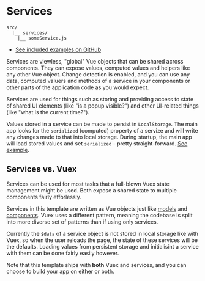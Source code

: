 
# Services

```
src/
  |__ services/
    |__ someService.js
```

- [See included examples on GitHub](https://github.com/Eiskis/vue-webpack/tree/master/src/services)

Services are viewless, "global" Vue objects that can be shared across components. They can expose values, computed values and helpers like any other Vue object. Change detection is enabled, and you can use any data, computed valuers and methods of a service in your components or other parts of the application code as you would expect.

Services are used for things such as storing and providing access to state of shared UI elements (like "is a popup visible?") and other UI-related things (like "what is the current time?").

Values stored in a service can be made to persist in `LocalStorage`. The main app looks for the `serialized` (computed) property of a servize and will write any changes made to that into local storage. During startup, the main app will load stored values and set `serialized` - pretty straight-forward. [See example](https://github.com/Eiskis/vue-webpack/tree/master/src/services/panels.js).

## Services vs. Vuex

Services can be used for most tasks that a full-blown Vuex state management might be used. Both expose a shared state to multiple components fairly efforlessly.

Services in this template are written as Vue objects just like [models](models.md) and [components](components.md). Vuex uses a different pattern, meaning the codebase is split into more diverse set of patterns than if using only services.

Currently the `$data` of a service object is not stored in local storage like with Vuex, so when the user reloads the page, the state of these services will be the defaults. Loading values from persistent storage and initialisint a service with them can be done fairly easily however.

Note that this template ships with **both** Vuex and services, and you can choose to build your app on either or both.
